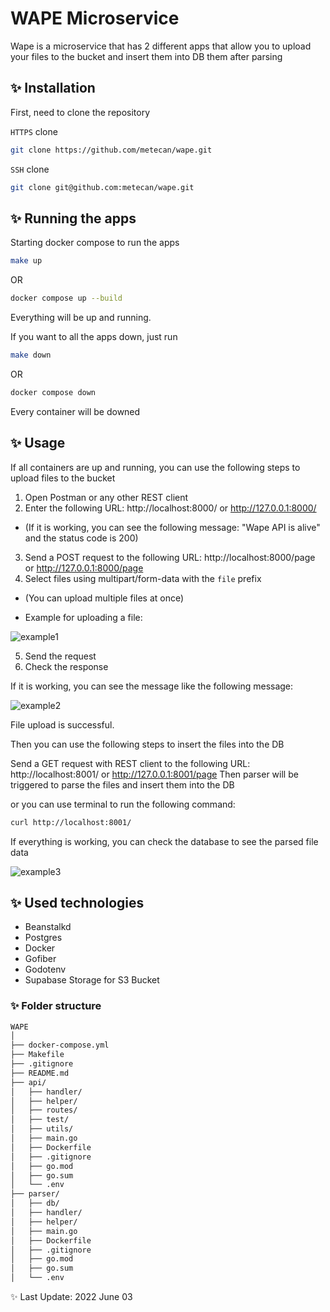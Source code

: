 # WAPE Microservice

Wape is a microservice that has 2 different apps that allow you to upload your files to the bucket and insert them into DB them after parsing

## ✨ Installation 

First, need to clone the repository


`HTTPS` clone

```bash
git clone https://github.com/metecan/wape.git
```
`SSH` clone

```bash
git clone git@github.com:metecan/wape.git
```

## ✨ Running the apps

Starting docker compose to run the apps

```bash
make up
```
OR 

```bash
docker compose up --build
```

Everything will be up and running.

If you want to all the apps down, just run

```bash
make down
```
OR 

```bash
docker compose down
```

Every container will be downed


## ✨ Usage 

If all containers are up and running, you can use the following steps to upload files to the bucket

1. Open Postman or any other REST client
2. Enter the following URL: http://localhost:8000/ or http://127.0.0.1:8000/

- (If it is working, you can see the following message: "Wape API is alive" and the status code is 200)

3. Send a POST request to the following URL: http://localhost:8000/page or http://127.0.0.1:8000/page
4. Select files using multipart/form-data with the `file` prefix

- (You can upload multiple files at once)

- Example for uploading a file:

![example1](https://res.cloudinary.com/allstar/image/upload/c_scale,w_437/v1654234467/Screenshot_at_Jun_03_08-34-00_zxgyed.png)

5. Send the request
6. Check the response

If it is working, you can see the message like the following message:

![example2](https://res.cloudinary.com/allstar/image/upload/c_scale,w_408/v1654234769/Screenshot_at_Jun_03_08-39-07_yj73ro.png)


File upload is successful.

Then you can use the following steps to insert the files into the DB

Send a GET request with REST client to the following URL: http://localhost:8001/ or http://127.0.0.1:8001/page
Then parser will be triggered to parse the files and insert them into the DB

or you can use terminal to run the following command:

```bash
curl http://localhost:8001/
```

If everything is working, you can check the database to see the parsed file data

![example3](https://res.cloudinary.com/allstar/image/upload/v1654235178/Screenshot_at_Jun_03_08-45-45_zg9bcu.png)

## ✨ Used technologies
- Beanstalkd
- Postgres
- Docker
- Gofiber
- Godotenv
- Supabase Storage for S3 Bucket


### ✨ Folder structure

```bash
WAPE
│
├── docker-compose.yml
├── Makefile
├── .gitignore
├── README.md
├── api/
│   ├── handler/
│   ├── helper/
│   ├── routes/
│   ├── test/
│   ├── utils/
│   ├── main.go
│   ├── Dockerfile
│   ├── .gitignore
│   ├── go.mod
│   ├── go.sum
│   └── .env
├── parser/
│   ├── db/
│   ├── handler/
│   ├── helper/
│   ├── main.go
│   ├── Dockerfile
│   ├── .gitignore
│   ├── go.mod
│   ├── go.sum
│   └── .env

```
✨ 
Last Update: 2022 June 03